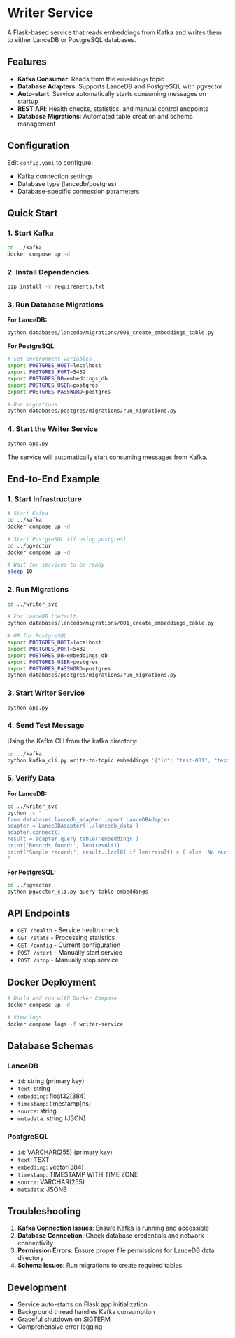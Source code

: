 # Writer Service

A Flask-based service that reads embeddings from Kafka and writes them to either LanceDB or PostgreSQL databases.

## Features

- **Kafka Consumer**: Reads from the `embeddings` topic
- **Database Adapters**: Supports LanceDB and PostgreSQL with pgvector
- **Auto-start**: Service automatically starts consuming messages on startup
- **REST API**: Health checks, statistics, and manual control endpoints
- **Database Migrations**: Automated table creation and schema management

## Configuration

Edit `config.yaml` to configure:
- Kafka connection settings
- Database type (lancedb/postgres)
- Database-specific connection parameters

## Quick Start

### 1. Start Kafka

```bash
cd ../kafka
docker compose up -d
```

### 2. Install Dependencies

```bash
pip install -r requirements.txt
```

### 3. Run Database Migrations

**For LanceDB:**
```bash
python databases/lancedb/migrations/001_create_embeddings_table.py
```

**For PostgreSQL:**
```bash
# Set environment variables
export POSTGRES_HOST=localhost
export POSTGRES_PORT=5432
export POSTGRES_DB=embeddings_db
export POSTGRES_USER=postgres
export POSTGRES_PASSWORD=postgres

# Run migrations
python databases/postgres/migrations/run_migrations.py
```

### 4. Start the Writer Service

```bash
python app.py
```

The service will automatically start consuming messages from Kafka.

## End-to-End Example

### 1. Start Infrastructure

```bash
# Start Kafka
cd ../kafka
docker compose up -d

# Start PostgreSQL (if using postgres)
cd ../pgvector
docker compose up -d

# Wait for services to be ready
sleep 10
```

### 2. Run Migrations

```bash
cd ../writer_svc

# For LanceDB (default)
python databases/lancedb/migrations/001_create_embeddings_table.py

# OR for PostgreSQL
export POSTGRES_HOST=localhost
export POSTGRES_PORT=5432
export POSTGRES_DB=embeddings_db
export POSTGRES_USER=postgres
export POSTGRES_PASSWORD=postgres
python databases/postgres/migrations/run_migrations.py
```

### 3. Start Writer Service

```bash
python app.py
```

### 4. Send Test Message

Using the Kafka CLI from the kafka directory:

```bash
cd ../kafka
python kafka_cli.py write-to-topic embeddings '{"id": "test-001", "text": "Hello world", "embedding": [0.1, 0.2, 0.3], "timestamp": "2024-01-01T00:00:00Z", "source": "test", "table_name": "embeddings"}'
```

### 5. Verify Data

**For LanceDB:**
```bash
cd ../writer_svc
python -c "
from databases.lancedb_adapter import LanceDBAdapter
adapter = LanceDBAdapter('./lancedb_data')
adapter.connect()
result = adapter.query_table('embeddings')
print('Records found:', len(result))
print('Sample record:', result.iloc[0] if len(result) > 0 else 'No records')
"
```

**For PostgreSQL:**
```bash
cd ../pgvector
python pgvector_cli.py query-table embeddings
```

## API Endpoints

- `GET /health` - Service health check
- `GET /stats` - Processing statistics
- `GET /config` - Current configuration
- `POST /start` - Manually start service
- `POST /stop` - Manually stop service

## Docker Deployment

```bash
# Build and run with Docker Compose
docker compose up -d

# View logs
docker compose logs -f writer-service
```

## Database Schemas

### LanceDB
- `id`: string (primary key)
- `text`: string
- `embedding`: float32[384]
- `timestamp`: timestamp[ns]
- `source`: string
- `metadata`: string (JSON)

### PostgreSQL
- `id`: VARCHAR(255) (primary key)
- `text`: TEXT
- `embedding`: vector(384)
- `timestamp`: TIMESTAMP WITH TIME ZONE
- `source`: VARCHAR(255)
- `metadata`: JSONB

## Troubleshooting

1. **Kafka Connection Issues**: Ensure Kafka is running and accessible
2. **Database Connection**: Check database credentials and network connectivity
3. **Permission Errors**: Ensure proper file permissions for LanceDB data directory
4. **Schema Issues**: Run migrations to create required tables

## Development

- Service auto-starts on Flask app initialization
- Background thread handles Kafka consumption
- Graceful shutdown on SIGTERM
- Comprehensive error logging
